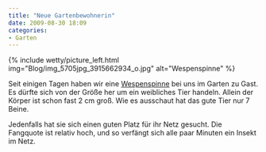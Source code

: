 ```yaml
---
title: "Neue Gartenbewohnerin"
date: 2009-08-30 18:09
categories: 
- Garten
---
```

{% include wetty/picture_left.html img="Blog/img_5705jpg_3915662934_o.jpg" alt="Wespenspinne" %}

Seit einigen Tagen haben wir eine [Wespenspinne](http://de.wikipedia.org/wiki/Wespenspinne) bei uns im Garten zu Gast. Es dürfte sich von der Größe her um ein weibliches Tier handeln. Allein der Körper ist schon fast 2 cm groß. Wie es ausschaut hat das gute Tier nur 7 Beine.

Jedenfalls hat sie sich einen guten Platz für ihr Netz gesucht. Die Fangquote ist relativ hoch, und so verfängt sich alle paar Minuten ein Insekt im Netz.
